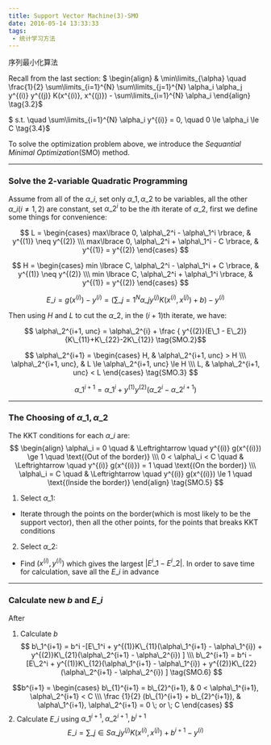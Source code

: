 ```yaml
---
title: Support Vector Machine(3)-SMO
date: 2016-05-14 13:33:33
tags:
 - 统计学习方法
---
```


序列最小化算法

<!--more-->

Recall from the last section:
$ \begin{align}
& \min\limits\_{\alpha} \quad \frac{1}{2}  \sum\limits\_{i=1}^{N}  \sum\limits\_{j=1}^{N} \alpha\_i \alpha\_j y^{(i)} y^{(j)} K(x^{(i)},  x^{(j)}) - \sum\limits\_{i=1}^{N} \alpha\_i 
\end{align} \tag{3.2}$

$ s.t. \quad \sum\limits\_{i=1}^{N} \alpha\_i y^{(i)} = 0, \quad 0 \le \alpha\_i \le C \tag{3.4}$

To solve the optimization problem above, we introduce the *Sequantial Minimal Optimization*(SMO) method.


---

### Solve the 2-variable Quadratic Programming

Assume from all of the $\alpha\_i$, set only $\alpha\_1, \alpha\_2$ to be variables, all the other $\alpha\_i(i \neq 1, 2)$ are constant, set $\alpha\_2^{i}$ to be the $i$th iterate of $\alpha\_2$, first we define some things for convenience:

$$ L = \begin{cases}
max\lbrace 0, \alpha\_2^i - \alpha\_1^i \rbrace,  & y^{(1)} \neq y^{(2)} \\\
max\lbrace 0, \alpha\_2^i + \alpha\_1^i - C \rbrace,  & y^{(1)} = y^{(2)}
\end{cases}
$$

$$
H =  \begin{cases}
min \lbrace C, \alpha\_2^i - \alpha\_1^i + C \rbrace, & y^{(1)} \neq y^{(2)} \\\
min \lbrace C, \alpha\_2^i + \alpha\_1^i \rbrace, & y^{(1)} = y^{(2)}
\end{cases}
$$

$$E\_i = g(x^{(i)}) - y^{(i)} = \left( \sum\limits\_{j=1}^{N} \alpha\_j y^{(j)} K(x^{(i)},  x^{(j)})+b \right)- y^{(i)}
\tag{SMO.1}$$

Then using $H$ and $L$ to cut the $\alpha\_2$, in the $(i+1)$th iterate, we have:

$$ \alpha\_2^{i+1, unc} = \alpha\_2^{i} + \frac { y^{(2)}(E\_1 - E\_2)}{K\_{11}+K\_{22}-2K\_{12}} \tag{SMO.2}$$

$$ \alpha\_2^{i+1} = 
\begin{cases}
H, & \alpha\_2^{i+1, unc} > H \\\
\alpha\_2^{i+1, unc}, & L \le \alpha\_2^{i+1, unc} \le H \\\
L, & \alpha\_2^{i+1, unc} < L
\end{cases}
\tag{SMO.3}
$$

$$  \alpha\_1^{i+1} = \alpha\_1^{i} + y^{(1)}y^{(2)}(\alpha\_2^{i} - \alpha\_2^{i+1}) \tag{SMO.4} $$

---

### The Choosing of $\alpha\_1, \alpha\_2$
The KKT conditions for each $\alpha\_i$ are:
$$ \begin{align}
\alpha\_i = 0 \quad & \Leftrightarrow \quad y^{(i)} g(x^{(i)}) \ge 1 \quad \text{(Out of the border)} \\\
0 < \alpha\_i < C \quad & \Leftrightarrow \quad y^{(i)} g(x^{(i)}) = 1 \quad \text{(On the border)} \\\
\alpha\_i = C \quad & \Leftrightarrow \quad y^{(i)} g(x^{(i)}) \le 1 \quad \text{(Inside the border)}
\end{align}
\tag{SMO.5} $$

1. Select $\alpha\_1$: 
 - Iterate through the points on the border(which is most likely to be the support vector), then all the other points, for the points that breaks KKT conditions
2. Select $\alpha\_2$: 
 - Find $(x^{(i)}, y^{(i)})$ which gives the largest $\vert E^i\_1 - E^i\_2 \vert$. In order to save time for calculation, save all the $E\_i$ in advance

---

### Calculate new $b$ and $E\_i$
After
1. Calculate $b$
 $$ b\_1^{i+1} = b^i -[E\_1^i + y^{(1)}K\_{11}(\alpha\_1^{i+1} - \alpha\_1^{i}) + y^{(2)}K\_{21}(\alpha\_2^{i+1} - \alpha\_2^{i}) ] \\\ 
b\_2^{i+1} = b^i -[E\_2^i + y^{(1)}K\_{12}(\alpha\_1^{i+1} - \alpha\_1^{i}) + y^{(2)}K\_{22}(\alpha\_2^{i+1} - \alpha\_2^{i}) ]
 \tag{SMO.6} $$

$$b^{i+1} = 
\begin{cases}
b\_{1}^{i+1} = b\_{2}^{i+1}, & 0 <   \alpha\_1^{i+1}, \alpha\_2^{i+1} < C \\\
\frac {1}{2} (b\_{1}^{i+1} + b\_{2}^{i+1}), & \alpha\_1^{i+1}, \alpha\_2^{i+1} = 0 \; or \; C
\end{cases}
$$ 
2. Calculate $E\_i$ using $\alpha\_1^{i+1}, \alpha\_2^{i+1}, b^{i+1}$
$$ E\_i = \sum\limits\_{j \in S} \alpha\_j y^{(j)} K(x^{(i)},  x^{(j)})+b^{i+1} - y^{(i)} $$